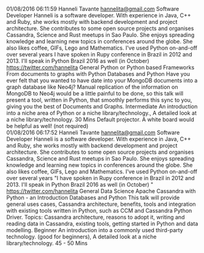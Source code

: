 01/08/2016 06:11:59	Hanneli Tavante	hannelita@gmail.com	Software Developer	Hanneli is a software developer. With experience in Java, C++ and Ruby, she works mostly with backend development and project architecture.  She contributes to some open source projects and organises Cassandra, Science and Rust meetups in Sao Paulo. She enjoys spreading knowledge and learning new topics in conferences around the globe. She also likes coffee, GIFs, Lego and Mathematics.	I've used Python on-and-off over several years	I have spoken in Rupy conference in Brazil in 2012 and 2013. I'll speak in Python Brazil 2016 as well (in October) 	https://twitter.com/hannelita	General Python or Python based Frameworks	From documents to graphs with Python	Databases and Python	Have you ever felt that you wanted to have date into your MongoDB documents into a graph database like Neo4j? Manual replication of the information on MongoDB to Neo4j would be a little painful to be done, so this talk will present a tool, written in Python, that smoothly performs this sync to you, giving you the best of Documents and Graphs.	Intermediate	An introduction into a niche area of Python or a niche library/technology., A detailed look at a niche library/technology.	30 Mins		Default projector. A white board would be helpful as well! (not required) 									
01/08/2016 06:17:52	Hanneli Tavante	hannelita@gmail.com	Software Developer	Hanneli is a software developer. With experience in Java, C++ and Ruby, she works mostly with backend development and project architecture.  She contributes to some open source projects and organises Cassandra, Science and Rust meetups in Sao Paulo. She enjoys spreading knowledge and learning new topics in conferences around the globe. She also likes coffee, GIFs, Lego and Mathematics.	I've used Python on-and-off over several years	"I have spoken in Rupy conference in Brazil in 2012 and 2013. I'll speak in Python Brazil 2016 as well (in October) 
"	https://twitter.com/hannelita	General Data Science	Apache Cassandra with Python - an Introduction	Databases and Python	This talk will provide general uses cases, Cassandra architecture, benefits, tools and integration with existing tools written in Python, such as CCM and Cassandra Python Driver. Topics: Cassandra architecture, reasons to adopt it, writing and reading data in Cassandra, existing tools, getting started in Python and data modelling.	Beginner	An introduction into a commonly used third-party technology. (good for beginners), A detailed look at a niche library/technology.	45 - 50 Mins											
